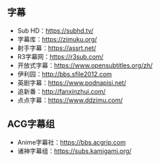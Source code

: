 ## 字幕
+ Sub HD：<https://subhd.tv/>
+ 字幕库：<https://zimuku.org/>
+ 射手字幕：<https://assrt.net/>
+ R3字幕网：<https://r3sub.com/>
+ 开放式字幕：<https://www.opensubtitles.org/zh/>
+ 伊利园：<http://bbs.sfile2012.com>
+ 英剧字幕：<https://www.podnapisi.net/>
+ 追新番：<http://fanxinzhui.com/>
+ 点点字幕：<https://www.ddzimu.com/>
## ACG字幕组
+ Anime字幕社：<https://bbs.acgrip.com>
+ 诸神字幕组：<https://subs.kamigami.org/>